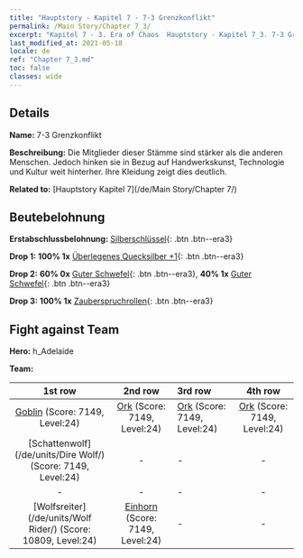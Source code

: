 ```yaml
---
title: "Hauptstory - Kapitel 7 - 7-3 Grenzkonflikt"
permalink: /Main Story/Chapter 7_3/
excerpt: "Kapitel 7 - 3. Era of Chaos  Hauptstory - Kapitel 7_3. 7-3 Grenzkonflikt"
last_modified_at: 2021-05-18
locale: de
ref: "Chapter 7_3.md"
toc: false
classes: wide
---
```


## Details

 **Name:** 7-3 Grenzkonflikt

 **Beschreibung:** Die Mitglieder dieser Stämme sind stärker als die anderen Menschen. Jedoch hinken sie in Bezug auf Handwerkskunst, Technologie und Kultur weit hinterher. Ihre Kleidung zeigt dies deutlich.

 **Related to:** [Hauptstory Kapitel 7](/de/Main Story/Chapter 7/)

## Beutebelohnung

 **Erstabschlussbelohnung:** [Silberschlüssel](/ItemsDE/con_693/){: .btn .btn--era3}

 **Drop 1:** **100% 1x** [Überlegenes Quecksilber +1](/ItemsDE/mat_21/){: .btn .btn--era3}

 **Drop 2:** **60% 0x** [Guter Schwefel](/ItemsDE/mat_15/){: .btn .btn--era3}, **40% 1x** [Guter Schwefel](/ItemsDE/mat_15/){: .btn .btn--era3}

 **Drop 3:** **100% 1x** [Zauberspruchrollen](/ItemsDE/con_694/){: .btn .btn--era3}


## Fight against Team
 **Hero:** h_Adelaide

 **Team:**


  | 1st row | 2nd row | 3rd row | 4th row |
  |:----:|:----:|:----|:----:|
  | [Goblin](/de/units/Goblin/) (Score: 7149, Level:24)  | [Ork](/de/units/Orc/) (Score: 7149, Level:24)  | [Ork](/de/units/Orc/) (Score: 7149, Level:24)  | [Ork](/de/units/Orc/) (Score: 7149, Level:24)  |
  | [Schattenwolf](/de/units/Dire Wolf/) (Score: 7149, Level:24)  | - | - | - |
  | - | - | - | - |
  | [Wolfsreiter](/de/units/Wolf Rider/) (Score: 10809, Level:24)  | [Einhorn](/de/units/Unicorn/) (Score: 7149, Level:24)  | - | - |


